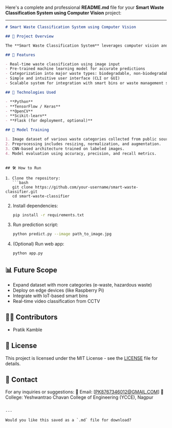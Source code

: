 Here's a complete and professional **README.md** file for your **Smart Waste Classification System using Computer Vision** project:

---

```markdown
# Smart Waste Classification System using Computer Vision

## 📌 Project Overview

The **Smart Waste Classification System** leverages computer vision and machine learning techniques to automatically classify waste into categories such as **biodegradable**, **non-biodegradable**, and **recyclable**. This project aims to assist in efficient waste segregation, reduce manual labor, and promote sustainable environmental practices.

## 🚀 Features

- Real-time waste classification using image input
- Pre-trained machine learning model for accurate predictions
- Categorization into major waste types: biodegradable, non-biodegradable, recyclable
- Simple and intuitive user interface (CLI or GUI)
- Scalable system for integration with smart bins or waste management systems

## 🔧 Technologies Used

- **Python**
- **TensorFlow / Keras**
- **OpenCV**
- **Scikit-learn**
- **Flask (for deployment, optional)**

## 🧠 Model Training

1. Image dataset of various waste categories collected from public sources or Kaggle.
2. Preprocessing includes resizing, normalization, and augmentation.
3. CNN-based architecture trained on labeled images.
4. Model evaluation using accuracy, precision, and recall metrics.

```
```

## 🛠️ How to Run

1. Clone the repository:
   ```bash
   git clone https://github.com/your-username/smart-waste-classifier.git
   cd smart-waste-classifier
````

2. Install dependencies:

   ```bash
   pip install -r requirements.txt
   ```

3. Run prediction script:

   ```bash
   python predict.py --image path_to_image.jpg
   ```

4. (Optional) Run web app:

   ```bash
   python app.py
   ```

## 📊 Future Scope

* Expand dataset with more categories (e-waste, hazardous waste)
* Deploy on edge devices (like Raspberry Pi)
* Integrate with IoT-based smart bins
* Real-time video classification from CCTV

## 👨‍💻 Contributors

* Pratik Kamble

## 📜 License

This project is licensed under the MIT License - see the [LICENSE](LICENSE) file for details.

## 📧 Contact

For any inquiries or suggestions:
📩 Email: \[[PK8767346012@GMAIL.COM](mailto:PK8767346012@GMAIL.COM)]
🏫 College: Yeshwantrao Chavan College of Engineering (YCCE), Nagpur

```

---

Would you like this saved as a `.md` file for download?
```
